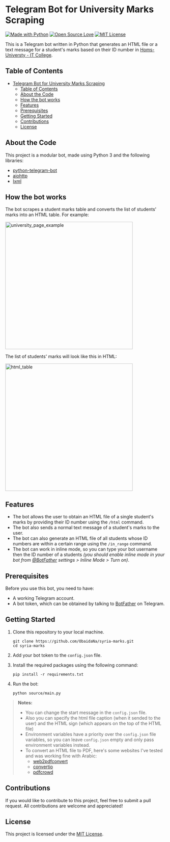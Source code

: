 # Telegram Bot for University Marks Scraping

[![Made with Python](https://img.shields.io/badge/Made%20with-Python-blue.svg)](https://img.shields.io/badge/Made%20with-Python-blue.svg)
[![Open Source Love](https://badges.frapsoft.com/os/v1/open-source.svg?v=103)](https://github.com/ellerbrock/open-source-badges/)
[![MIT License](https://img.shields.io/github/license/mashape/apistatus.svg)](https://github.com/sagarlad04/telegram-university-marks-bot/blob/master/LICENSE)

This is a Telegram bot written in Python that generates an HTML file or a text message for a student's marks based on their ID number in [Homs-Universty - IT College](https://exam.homs-univ.edu.sy/exam-it/).

## Table of Contents

- [Telegram Bot for University Marks Scraping](#telegram-bot-for-university-marks-scraping)
  - [Table of Contents](#table-of-contents)
  - [About the Code](#about-the-code)
  - [How the bot works](#how-the-bot-works)
  - [Features](#features)
  - [Prerequisites](#prerequisites)
  - [Getting Started](#getting-started)
  - [Contributions](#contributions)
  - [License](#license)

## About the Code

This project is a modular bot, made using Python 3 and the following libraries:

- [python-telegram-bot](https://github.com/python-telegram-bot/python-telegram-bot)
- [aiohttp](https://docs.aiohttp.org/en/stable/)
- [lxml](https://lxml.de/)

## How the bot works

The bot scrapes a student marks table and converts the list of students' marks into an HTML table. For example:

<img
  src="media/university_page_example.png"
  alt="university_page_example"
  width="400"/>

The list of students' marks will look like this in HTML:

<img
  src="media/html_table.png"
  alt="html_table"
  width="400"/>

## Features

- The bot allows the user to obtain an HTML file of a single student's marks by providing their ID number using the `/html` command.
- The bot also sends a normal text message of a student's marks to the user.
- The bot can also generate an HTML file of all students whose ID numbers are within a certain range using the `/in_range` command.
- The bot can work in inline mode, so you can type your bot username then the ID number of a students _(you should enable inline mode in your bot from [@BotFather](https://telegram.me/botfather) settings > Inline Mode > Turn on)_.

## Prerequisites

Before you use this bot, you need to have:

- A working Telegram account.
- A bot token, which can be obtained by talking to [BotFather](https://telegram.me/botfather) on Telegram.

## Getting Started

1. Clone this repository to your local machine.

    ```shell
    git clone https://github.com/ObaidaNa/syria-marks.git
    cd syria-marks
    ```

2. Add your bot token to the `config.json` file.
3. Install the required packages using the following command:

    ```shell
    pip install -r requirements.txt
    ```

4. Run the bot:

    ```shell
    python source/main.py
    ```

> **Notes:**
>
> - You can change the start message in the `config.json` file.
> - Also you can specify the html file caption (when it sended to the user) and the HTML sign (which appears on the top of the HTML file)
> - Environment variables have a priority over the `config.json` file variables, so you can leave `config.json` empty and only pass environment variables instead.
> - To convert an HTML file to PDF, here's some websites I've tested and was working fine with Arabic:
>   - [web2pdfconvert](https://www.web2pdfconvert.com/html/to/pdf/)
>   - [convertio](https://convertio.co/ar/html-pdf/)
>   - [pdfcrowd](https://pdfcrowd.com/html-to-pdf/#convert_by_upload)
>
## Contributions

If you would like to contribute to this project, feel free to submit a pull request. All contributions are welcome and appreciated!

## License

This project is licensed under the [MIT License](LICENSE).
